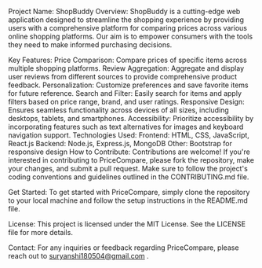 Project Name: ShopBuddy
Overview:
ShopBuddy is a cutting-edge web application designed to streamline the shopping experience by providing users with a comprehensive platform for comparing prices across various online shopping platforms. Our aim is to empower consumers with the tools they need to make informed purchasing decisions.

Key Features:
Price Comparison: Compare prices of specific items across multiple shopping platforms.
Review Aggregation: Aggregate and display user reviews from different sources to provide comprehensive product feedback.
Personalization: Customize preferences and save favorite items for future reference.
Search and Filter: Easily search for items and apply filters based on price range, brand, and user ratings.
Responsive Design: Ensures seamless functionality across devices of all sizes, including desktops, tablets, and smartphones.
Accessibility: Prioritize accessibility by incorporating features such as text alternatives for images and keyboard navigation support.
Technologies Used:
Frontend: HTML, CSS, JavaScript, React.js
Backend: Node.js, Express.js, MongoDB
Other: Bootstrap for responsive design
How to Contribute:
Contributions are welcome! If you're interested in contributing to PriceCompare, please fork the repository, make your changes, and submit a pull request. Make sure to follow the project's coding conventions and guidelines outlined in the CONTRIBUTING.md file.

Get Started:
To get started with PriceCompare, simply clone the repository to your local machine and follow the setup instructions in the README.md file.

License:
This project is licensed under the MIT License. See the LICENSE file for more details.

Contact:
For any inquiries or feedback regarding PriceCompare, please reach out to suryanshi180504@gmail.com .
